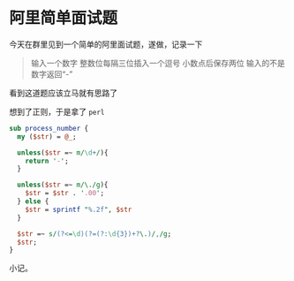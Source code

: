 # 阿里简单面试题

今天在群里见到一个简单的阿里面试题，遂做，记录一下

> 输入一个数字 整数位每隔三位插入一个逗号 小数点后保存两位 输入的不是数字返回“-”

看到这道题应该立马就有思路了

想到了正则，于是拿了 `perl`

```perl
sub process_number {
  my ($str) = @_;

  unless($str =~ m/\d+/){
    return '-';
  }

  unless($str =~ m/\./g){
    $str = $str . '.00';
  } else {
    $str = sprintf "%.2f", $str
  }

  $str =~ s/(?<=\d)(?=(?:\d{3})+?\.)/,/g;
  $str;
}
```

小记。